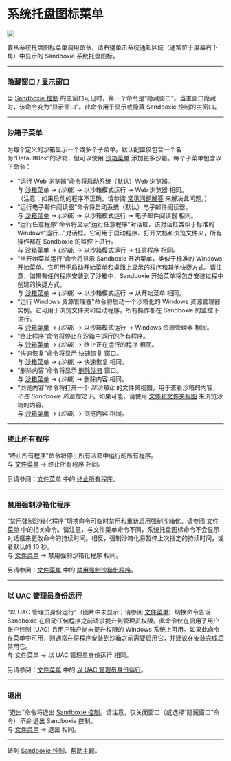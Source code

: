 # 系统托盘图标菜单

![](../Media/TrayPopupMenu.png)

要从系统托盘图标菜单调用命令，请右键单击系统通知区域（通常位于屏幕右下角）中显示的 Sandboxie 系统托盘图标。

* * *

### 隐藏窗口 / 显示窗口

当 [Sandboxie 控制](SandboxieControl.md) 的主窗口可见时，第一个命令是“隐藏窗口”。当主窗口隐藏时，该命令变为“显示窗口”。此命令用于显示或隐藏 Sandboxie 控制的主窗口。

* * *

### 沙箱子菜单

为每个定义的沙箱显示一个或多个子菜单。默认配置仅包含一个名为“DefaultBox”的沙箱，但可以使用 [沙箱菜单](SandboxMenu.md) 添加更多沙箱。每个子菜单包含以下命令：

*   “运行 Web 浏览器”命令将启动系统（默认）Web 浏览器。<br>
    与 [沙箱菜单](SandboxMenu.md) -> _(沙箱)_ -> 以沙箱模式运行 -> Web 浏览器 相同。<br>
    （注意：如果启动的程序不正确，请参阅 [常见问题解答](FrequentlyAskedQuestions.md#why-does-the-wrong-program-start-when-i-run-my-default-web-browser-sandboxed) 来解决此问题。）
*   “运行电子邮件阅读器”命令将启动系统（默认）电子邮件阅读器。<br>
    与 [沙箱菜单](SandboxMenu.md) -> _(沙箱)_ -> 以沙箱模式运行 -> 电子邮件阅读器 相同。
*   “运行任意程序”命令将显示“运行任意程序”对话框，该对话框类似于标准的 Windows“运行...”对话框。它可用于启动程序、打开文档和浏览文件夹，所有操作都在 Sandboxie 的监控下进行。<br>
    与 [沙箱菜单](SandboxMenu.md) -> _(沙箱)_ -> 以沙箱模式运行 -> 任意程序 相同。
*   “从开始菜单运行”命令将显示 Sandboxie 开始菜单，类似于标准的 Windows 开始菜单。它可用于启动开始菜单和桌面上显示的程序和其他快捷方式。请注意，如果有任何程序安装到了沙箱中，Sandboxie 开始菜单将包含安装过程中创建的快捷方式。<br>
    与 [沙箱菜单](SandboxMenu.md) -> _(沙箱)_ -> 以沙箱模式运行 -> 从开始菜单 相同。
*   “运行 Windows 资源管理器”命令将启动一个沙箱化的 Windows 资源管理器实例。它可用于浏览文件夹和启动程序，所有操作都在 Sandboxie 的监控下进行。<br>
    与 [沙箱菜单](SandboxMenu.md) -> _(沙箱)_ -> 以沙箱模式运行 -> Windows 资源管理器 相同。
*   “终止程序”命令将停止在沙箱中运行的所有程序。<br>
    与 [沙箱菜单](SandboxMenu.md) -> _(沙箱)_ -> 终止正在运行的程序 相同。
*   “快速恢复”命令将显示 [快速恢复](QuickRecovery.md) 窗口。<br>
    与 [沙箱菜单](SandboxMenu.md) -> _(沙箱)_ -> 快速恢复 相同。
*   “删除内容”命令将显示 [删除沙箱](DeleteSandbox.md) 窗口。<br>
    与 [沙箱菜单](SandboxMenu.md) -> _(沙箱)_ -> 删除内容 相同。
*   “浏览内容”命令将打开一个 _非沙箱化_ 的文件夹视图，用于查看沙箱的内容，_不在 Sandboxie 的监控之下_。如果可能，请使用 [文件和文件夹视图](FilesAndFoldersView.md) 来浏览沙箱的内容。<br>
    与 [沙箱菜单](SandboxMenu.md) -> _(沙箱)_ -> 浏览内容 相同。

* * *

### 终止所有程序

“终止所有程序”命令将停止所有沙箱中运行的所有程序。<br>
与 [文件菜单](FileMenu.md) -> 终止所有程序 相同。

另请参阅：[文件菜单](FileMenu.md) 中的 [终止所有程序](FileMenu.md#terminate-all-programs)。

* * *

### 禁用强制沙箱化程序

“禁用强制沙箱化程序”切换命令可临时禁用和重新启用强制沙箱化。请参阅 [文件菜单](FileMenu.md) 中的相关命令。请注意，与文件菜单命令不同，系统托盘图标命令不会显示对话框来更改命令的持续时间。相反，强制沙箱化将暂停上次指定的持续时间，或者默认的 10 秒。<br>
与 [文件菜单](FileMenu.md) -> 禁用强制沙箱化程序 相同。

另请参阅：[文件菜单](FileMenu.md) 中的 [禁用强制沙箱化程序](FileMenu.md#disable-forced-programs)。

* * *

### 以 UAC 管理员身份运行

“以 UAC 管理员身份运行”（图片中未显示；请参阅 [文件菜单](FileMenu.md)）切换命令告诉 Sandboxie 在启动任何程序之前请求提升到管理员权限。此命令仅在启用了用户账户控制 (UAC) 且用户账户尚未提升权限的 Windows 系统上可用。如果此命令在菜单中可用，则通常在将程序安装到沙箱之前需要启用它，并建议在安装完成后禁用它。<br>
与 [文件菜单](FileMenu.md) -> 以 UAC 管理员身份运行 相同。

另请参阅：[文件菜单](FileMenu.md) 中的 [以 UAC 管理员身份运行](FileMenu.md#run-as-uac-administrator)。

* * *

### 退出

“退出”命令将退出 [Sandboxie 控制](SandboxieControl.md)。请注意，仅关闭窗口（或选择“隐藏窗口”命令）_不会_ 退出 Sandboxie 控制。<br>
与 [文件菜单](FileMenu.md) -> 退出 相同。

* * *

转到 [Sandboxie 控制](SandboxieControl.md#menus)、[帮助主题](HelpTopics.md)。
